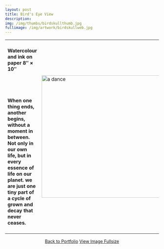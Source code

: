 ```yaml
---
layout: post
title: Bird's Eye View
description:
img: /img/thumbs/birdskullthumb.jpg
fullimage: /img/artwork/birdskullweb.jpg
---
```




<table>
  <colgroup>
      <col style="width:50%"/>
      <col style="width:50%"/>
  </colgroup>
  <tr>
  <td><h4>Watercolour and ink on paper 8&Prime; &times; 10&Prime;</h4><br/><br/><h4>When one thing ends, another begins, without a moment in between. Not only in our own life, but in every essence of life on our planet. we are just one tiny part of a cycle of grown and decay that never ceases. </h4></td>
    <td rowspan="2"><img src="{{ page.fullimage | prepend: site.baseurl | prepend: site.url }}" alt="a dance" width="400" title="A Dance"></td>
  </tr>
</table>



<center>
  <a href="{{ site.url }}/portfolio" class="button">Back to Portfolio</a>
  <a href="{{ page.fullimage }}" class="button">View Image Fullsize</a>
</center>
